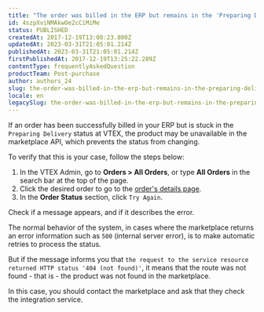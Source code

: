```yaml
---
title: "The order was billed in the ERP but remains in the 'Preparing Delivery' status. What to do?"
id: 4szpXviNMAkwOe2cCiMiMe
status: PUBLISHED
createdAt: 2017-12-19T13:00:23.800Z
updatedAt: 2023-03-31T21:05:01.214Z
publishedAt: 2023-03-31T21:05:01.214Z
firstPublishedAt: 2017-12-19T13:25:22.289Z
contentType: frequentlyAskedQuestion
productTeam: Post-purchase
author: authors_24
slug: the-order-was-billed-in-the-erp-but-remains-in-the-preparing-delivery-status
locale: en
legacySlug: the-order-was-billed-in-the-erp-but-remains-in-the-preparing-delivery-status
---
```


If an order has been successfully billed in your ERP but is stuck in the `Preparing Delivery` status at VTEX, the product may be unavailable in the marketplace API, which prevents the status from changing.

To verify that this is your case, follow the steps below:

1. In the VTEX Admin, go to **Orders > All Orders**, or type **All Orders** in the search bar at the top of the page.
2. Click the desired order to go to the [order's details page](https://help.vtex.com/en/tutorial/pagina-de-detalhes-do-pedido--2Y75n54Cc9VizrlG1N6ZNl).
3. In the **Order Status** section, click `Try Again`.

Check if a message appears, and if it describes the error.

The normal behavior of the system, in cases where the marketplace returns an error information such as `500` (internal server error), is to make automatic retries to process the status.

But if the message informs you that `the request to the service resource returned HTTP status '404 (not found)'`, it means that the route was not found - that is - the product was not found in the marketplace.

In this case, you should contact the marketplace and ask that they check the integration service.
